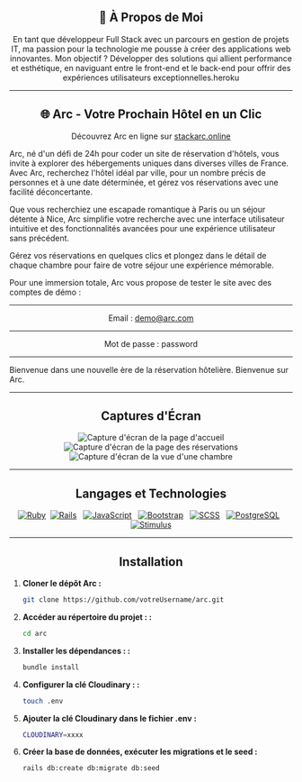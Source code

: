 <div align="center">
  
## 🚀 À Propos de Moi

</div>

<div align="center">
En tant que développeur Full Stack avec un parcours en gestion de projets IT, ma passion pour la technologie me pousse à créer des applications web innovantes. Mon objectif ? Développer des solutions qui allient performance et esthétique, en naviguant entre le front-end et le back-end pour offrir des expériences utilisateurs exceptionnelles.heroku
</div>

***

<div align="center">  
  
## 🌐 Arc - Votre Prochain Hôtel en un Clic  
</div>

<div align="center">
  
Découvrez Arc en ligne sur [stackarc.online](https://stackarc.online)
</div> 

Arc, né d'un défi de 24h pour coder un site de réservation d'hôtels, vous invite à explorer des hébergements uniques dans diverses villes de France. Avec Arc, recherchez l'hôtel idéal par ville, pour un nombre précis de personnes et à une date déterminée, et gérez vos réservations avec une facilité déconcertante.

Que vous recherchiez une escapade romantique à Paris ou un séjour détente à Nice, Arc simplifie votre recherche avec une interface utilisateur intuitive et des fonctionnalités avancées pour une expérience utilisateur sans précédent. 

Gérez vos réservations en quelques clics et plongez dans le détail de chaque chambre pour faire de votre séjour une expérience mémorable.

Pour une immersion totale, Arc vous propose de tester le site avec des comptes de démo :

---
<div align="center">
  
Email : demo@arc.com
</div> 

---

<div align="center">
  
Mot de passe : password
</div> 

---

Bienvenue dans une nouvelle ère de la réservation hôtelière. Bienvenue sur Arc.

***

<div align="center">
  
## Captures d'Écran
</div>

<div align="center">
  <img src="https://res.cloudinary.com/dgmantli3/image/upload/v1712563934/github/Landingarc.png" alt="Capture d'écran de la page d'accueil" />
</div>

<div align="center">
  <img src="https://res.cloudinary.com/dgmantli3/image/upload/v1712563940/github/Resa.png" alt="Capture d'écran de la page des réservations" />
</div>

<div align="center">
  <img src="https://res.cloudinary.com/dgmantli3/image/upload/v1712563938/github/RoomArc.png" alt="Capture d'écran de la vue d'une chambre" />
</div>
  

***

<div align="center">
  
## Langages et Technologies
</div>

<div align="center">
  
[![Ruby](https://img.shields.io/badge/Ruby-red.svg)](https://www.ruby-lang.org/en/) &nbsp;[![Rails](https://img.shields.io/badge/Rails-brightgreen.svg)](https://rubyonrails.org/) &nbsp;  [![JavaScript](https://img.shields.io/badge/JavaScript-yellow.svg)](https://developer.mozilla.org/en-US/docs/Web/JavaScript) &nbsp; [![Bootstrap](https://img.shields.io/badge/Bootstrap-blueviolet.svg)](https://getbootstrap.com/) &nbsp; [![SCSS](https://img.shields.io/badge/SCSS-orange.svg)](https://sass-lang.com/) &nbsp; [![PostgreSQL](https://img.shields.io/badge/PostgreSQL-blue.svg)](https://www.postgresql.org/) &nbsp; [![Stimulus](https://img.shields.io/badge/Stimulus-lightgrey.svg)](https://stimulus.hotwired.dev/)
</div>

***

<div align="center">
  
## Installation
</div>

1. **Cloner le dépôt Arc :**
   ```bash
   git clone https://github.com/votreUsername/arc.git
2. **Accéder au répertoire du projet : :**
   ```bash
   cd arc
3. **Installer les dépendances : :**
   ```bash
   bundle install
4. **Configurer la clé Cloudinary : :**
   ```bash
   touch .env
5. **Ajouter la clé Cloudinary dans le fichier .env :**
   ```bash
   CLOUDINARY=xxxx
5. **Créer la base de données, exécuter les migrations et le seed :**
   ```bash
   rails db:create db:migrate db:seed
